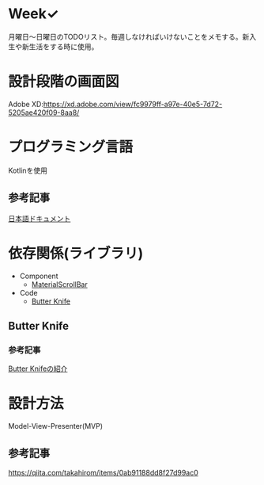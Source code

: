 # Week✓
月曜日～日曜日のTODOリスト。毎週しなければいけないことをメモする。新入生や新生活をする時に使用。

# 設計段階の画面図
Adobe XD:https://xd.adobe.com/view/fc9979ff-a97e-40e5-7d72-5205ae420f09-8aa8/

# プログラミング言語
Kotlinを使用

## 参考記事
[日本語ドキュメント](http://dogwood008.github.io/kotlin-web-site-ja/docs/reference/)

# 依存関係(ライブラリ)
- Component
    - [MaterialScrollBar](https://github.com/turing-tech/MaterialScrollBar)
- Code
    - [Butter Knife](https://github.com/JakeWharton/butterknife)
    
## Butter Knife
### 参考記事
[Butter Knifeの紹介](https://qiita.com/yyaammaa/items/cb52ad37309c2e195e56)

# 設計方法
Model-View-Presenter(MVP)
## 参考記事
https://qiita.com/takahirom/items/0ab91188dd8f27d99ac0
